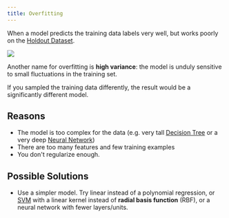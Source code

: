 ```yaml
---
title: Overfitting
---
```


When a model predicts the training data labels very well, but works poorly on the [Holdout Dataset](/machine-learning-foundations/training-and-holdout-datasets).

![](../attachments/cleanshot-2025-02-08-at-1932492x.png)

Another name for overfitting is **high variance**: the model is unduly sensitive to small fluctuations in the training set.

If you sampled the training data differently, the result would be a significantly different model.

## Reasons
- The model is too complex for the data (e.g. very tall [Decision Tree](/machine-learning-foundations/decision-tree) or a very deep [Neural Network](/machine-learning-foundations/neural-networks))
- There are too many features and few training examples
- You don't regularize enough.

## Possible Solutions
- Use a simpler model. Try linear instead of a polynomial regression, or [SVM](/machine-learning-foundations/support-vector-machines) with a linear kernel instead of **radial basis function** (RBF), or a neural network with fewer layers/units.